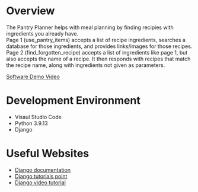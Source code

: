 # Overview

The Pantry Planner helps with meal planning by finding recipies with ingredients you already have.<br>
Page 1 (use_pantry_items) accepts a list of recipe ingredients, searches a database for those ingredients, and provides links/images for those recipes.<br>
Page 2 (find_forgotten_recipe) accepts a list of ingredients like page 1, but also accepts the name of a recipe. It then responds with recipes that match the recipe name, along with ingredients not given as parameters.

[Software Demo Video](http://youtube.link.goes.here)

# Development Environment

* Visaul Studio Code
* Python 3.9.13
* Django

# Useful Websites

* [Django documentation](https://docs.djangoproject.com/en/3.0/contents/)
* [Django tutorials point](https://www.tutorialspoint.com/django/index.htm)
* [Django video tutorial](https://www.youtube.com/watch?v=rHux0gMZ3Eg)